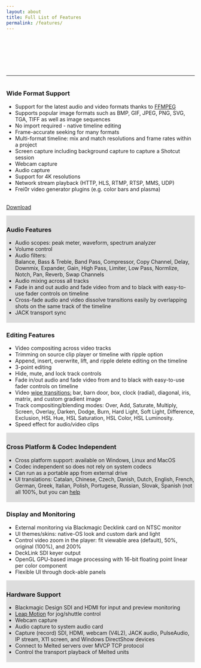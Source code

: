 ```yaml
---
layout: about
title: Full List of Features
permalink: /features/
---
```


<!-- Row 1-->

<a name="format support"></a>
<div class="container mtb" align="center">
<!-- Shotcut leaderboard -->
<ins class="adsbygoogle"
     style="display:inline-block;width:728px;height:90px"
     data-ad-client="ca-pub-1305424236533187"
     data-ad-slot="1157645159"></ins>
<script>
(adsbygoogle = window.adsbygoogle || []).push({});
</script>
</div>
<hr>
<div class="container mtb">
    <div class="row">
        <div class="col-lg-6">
            <img class="img-responsive" src="{{ "/assets/img/pro-formats.png" | prepend: site.baseurl }}" alt="">
        </div>
        <div class="col-lg-6">
            <h3>Wide Format Support</h3>
<ul>
<li>Support for the latest audio and video formats thanks to <a href="http://www.ffmpeg.org/general.html" target="_blank">FFMPEG</a></li>
<li>Supports popular image formats such as BMP, GIF, JPEG, PNG, SVG, TGA,
TIFF as well as image sequences</li>
<li>No import required - native timeline editing</li>
<li>Frame-accurate seeking for many formats</li>
<li>Multi-format timeline: mix and match resolutions and frame rates
    within a project</li>
<li>Screen capture including background capture to capture a Shotcut
    session</li>
<li>Webcam capture</li>
<li>Audio capture</li>
<li>Support for 4K resolutions</li>
<li>Network stream playback (HTTP, HLS, RTMP, RTSP, MMS, UDP)</li>
<li>Frei0r video generator plugins (e.g. color bars and plasma)</li></ul>
            <p><br><a href="/shotcut_web/download/" class="btn btn-theme">Download</a></p>
        </div>
    </div><!-- /row -->
</div><!-- /container -->


<!-- Row 2 -->

<div style="background-color:#ddd; width:100%; padding:5px 0;">
<div class="container mtb">
 <div class="row">
   <div class="col-lg-6">
            <h3>Audio Features</h3>
<ul>
<li>Audio scopes: peak meter, waveform, spectrum analyzer</li>
<li>Volume control</li>
<li>Audio filters:<br>Balance, Bass & Treble, Band Pass,
    Compressor, Copy Channel, Delay, Downmix, Expander, Gain, High Pass,
    Limiter, Low Pass, Normlize, Notch, Pan, Reverb, Swap Channels</li>
<li>Audio mixing across all tracks</li>
<li>Fade in and out audio and fade video from and to black with
    easy-to-use fader controls on timeline</li>
<li>Cross-fade audio and video dissolve transitions easily by
    overlapping shots on the same track of the timeline</li>
<li>JACK transport sync</li></ul></div>
      <div class="col-lg-6">
            <img class="img-responsive" src="{{ "/assets/img/waveforms.png" | prepend: site.baseurl }}" alt="">
        </div>
        </div>
    </div><!-- /row -->
</div><!-- /container -->
    
<!-- Row 3 -->

<div class="container mtb">    
<div class="row">
    <div class="col-lg-6">
            <img class="img-responsive" src="{{ "/assets/img/shotcut_mac_monitor.png" | prepend: site.baseurl }}" alt="">
        </div>
        <div class="col-lg-6">
            <h3>Editing Features</h3>
<ul><li>Video compositing across video tracks</li>
<li>Trimming on source clip player or timeline with ripple option</li>
<li>Append, insert, overwrite, lift, and ripple delete editing on the
    timeline</li>
<li>3-point editing</li>
<li>Hide, mute, and lock track controls</li>
<li>Fade in/out audio and fade video from and to black with easy-to-use fader controls on timeline</li>
<li>Video <a href="http://en.wikipedia.org/wiki/Wipe_" target="_blank">wipe
    transitions:</a> bar, barn door, box, clock (radial), diagonal, iris, matrix, and custom gradient image</li>
<li>Track compositing/blending modes: Over, Add, Saturate, Multiply,
    Screen, Overlay, Darken, Dodge, Burn, Hard Light, Soft Light,
    Difference, Exclusion, HSL Hue, HSL Saturation, HSL Color,
    HSL Luminosity.</li>
<li>Speed effect for audio/video clips</li></ul>
        </div>
    </div>
    </div>

<!-- Row 4 -->

<div style="background-color:#ddd; width:100%; padding:5px 0;">
<div class="container mtb">
 <div class="row">
   <div class="col-lg-6">
            <h3>Cross Platform & Codec Independent</h3>
<ul>
<li>Cross platform support: available on Windows, Linux and MacOS</li>
<li>Codec independent so does not rely on system codecs</li>
<li>Can run as a portable app from external drive</li>
<li>UI translations: Catalan, Chinese, Czech, Danish, Dutch, English,
    French, German, Greek, Italian, Polish, Portugese, Russian, Slovak,
    Spanish (not all 100%, but you can <a href="https://www.transifex.com/projects/p/shotcut/">help</a></li></ul></div>
      <div class="col-lg-6">
            <img class="img-responsive" src="{{ "/assets/img/os-platforms.png" | prepend: site.baseurl }}" alt="">
<a name="interface"></a>
       </div>
       </div><!-- /row -->
       </div>
    </div><!-- /container --> 
    
<!-- Row 5 -->

   <div class="container mtb">
    <div class="row">
        <div class="col-lg-6">
            <img class="img-responsive" src="{{ "/assets/img/external-monitoring.png" | prepend: site.baseurl }}" alt="">
        </div>
        <div class="col-lg-6">
            <h3>Display and Monitoring</h3>
<ul>
<li>External monitoring via Blackmagic Decklink card on NTSC monitor</li>
<li>UI themes/skins: native-OS look and custom dark and light</li>
<li>Control video zoom in the player: fit viewable area (default), 50%,
    original (100%), and 200%</li>
<li>DeckLink SDI keyer output</li>
<li>OpenGL GPU-based image processing with 16-bit floating point linear
    per color component</li>
<li>Flexible UI through dock-able panels</li></ul>
<a name="device support"></a>
        </div>
    </div><!-- /row -->
</div><!-- /container -->

<!-- Row 6 -->

<div style="background-color:#ddd; width:100%; padding:5px 0;">
<div class="container mtb">
 <div class="row">
   <div class="col-lg-6">
            <h3>Hardware Support</h3>
<ul>
<li>Blackmagic Design SDI and HDMI for input and preview monitoring</li>
<li><a href="http://www.leapmotion.com" target="_blank">Leap Motion</a> for jog/shuttle control</li>
<li>Webcam capture</li>
<li>Audio capture to system audio card</li>
<li>Capture (record) SDI, HDMI, webcam (V4L2), JACK audio, PulseAudio,
    IP stream, X11 screen, and Windows DirectShow devices</li>
<li>Connect to Melted servers over MVCP TCP protocol</li>
<li>Control the transport playback of Melted units</li></ul></div>
      <div class="col-lg-6">
            <img class="img-responsive" src="{{ "/assets/img/decklink-leapmotion.png" | prepend: site.baseurl }}" alt="" max-height="" width="">
       </div>
       </div><!-- /row -->
       </div>
    </div><!-- /container --> 